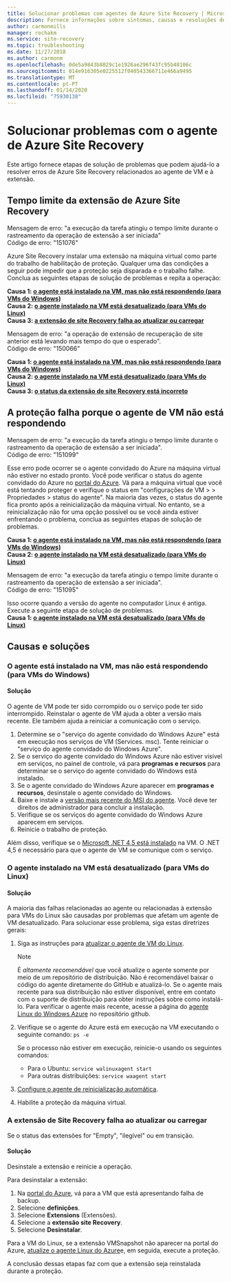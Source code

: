 ```yaml
---
title: Solucionar problemas com agentes de Azure Site Recovery | Microsoft Docs '
description: Fornece informações sobre sintomas, causas e resoluções de falhas do agente de Azure Site Recovery.
author: carmonmills
manager: rochakm
ms.service: site-recovery
ms.topic: troubleshooting
ms.date: 11/27/2018
ms.author: carmonm
ms.openlocfilehash: 0de5a9843b8029c1e1926ae296f43fc95b48106c
ms.sourcegitcommit: 014e916305e0225512f040543366711e466a9495
ms.translationtype: MT
ms.contentlocale: pt-PT
ms.lasthandoff: 01/14/2020
ms.locfileid: "75930138"
---
```

# <a name="troubleshoot-issues-with-the-azure-site-recovery-agent"></a>Solucionar problemas com o agente de Azure Site Recovery

Este artigo fornece etapas de solução de problemas que podem ajudá-lo a resolver erros de Azure Site Recovery relacionados ao agente de VM e à extensão.


## <a name="azure-site-recovery-extension-time-out"></a>Tempo limite da extensão de Azure Site Recovery  

Mensagem de erro: "a execução da tarefa atingiu o tempo limite durante o rastreamento da operação de extensão a ser iniciada"<br>
Código de erro: "151076"

 Azure Site Recovery instalar uma extensão na máquina virtual como parte do trabalho de habilitação de proteção. Qualquer uma das condições a seguir pode impedir que a proteção seja disparada e o trabalho falhe. Conclua as seguintes etapas de solução de problemas e repita a operação:

**Causa 1: [o agente está instalado na VM, mas não está respondendo (para VMs do Windows)](#the-agent-installed-in-the-vm-but-unresponsive-for-windows-vms)**     
**Causa 2: [o agente instalado na VM está desatualizado (para VMs do Linux)](#the-agent-installed-in-the-vm-is-out-of-date-for-linux-vms)**  
**Causa 3: [a extensão de site Recovery falha ao atualizar ou carregar](#the-site-recovery-extension-fails-to-update-or-load)**  

Mensagem de erro: "a operação de extensão de recuperação de site anterior está levando mais tempo do que o esperado".<br>
Código de erro: "150066"<br>

**Causa 1: [o agente está instalado na VM, mas não está respondendo (para VMs do Windows)](#the-agent-installed-in-the-vm-but-unresponsive-for-windows-vms)**     
**Causa 2: [o agente instalado na VM está desatualizado (para VMs do Linux)](#the-agent-installed-in-the-vm-is-out-of-date-for-linux-vms)**  
**Causa 3: [o status da extensão de site Recovery está incorreto](#the-site-recovery-extension-fails-to-update-or-load)**  

## <a name="protection-fails-because-the-vm-agent-is-unresponsive"></a>A proteção falha porque o agente de VM não está respondendo

Mensagem de erro: "a execução da tarefa atingiu o tempo limite durante o rastreamento da operação de extensão a ser iniciada".<br>
Código de erro: "151099"<br>

Esse erro pode ocorrer se o agente convidado do Azure na máquina virtual não estiver no estado pronto.
Você pode verificar o status do agente convidado do Azure no [portal do Azure](https://portal.azure.com/). Vá para a máquina virtual que você está tentando proteger e verifique o status em "configurações de VM > > Propriedades > status do agente". Na maioria das vezes, o status do agente fica pronto após a reinicialização da máquina virtual. No entanto, se a reinicialização não for uma opção possível ou se você ainda estiver enfrentando o problema, conclua as seguintes etapas de solução de problemas.

**Causa 1: [o agente está instalado na VM, mas não está respondendo (para VMs do Windows)](#the-agent-installed-in-the-vm-but-unresponsive-for-windows-vms)**     
**Causa 2: [o agente instalado na VM está desatualizado (para VMs do Linux)](#the-agent-installed-in-the-vm-is-out-of-date-for-linux-vms)**  


Mensagem de erro: "a execução da tarefa atingiu o tempo limite durante o rastreamento da operação de extensão a ser iniciada".<br>
Código de erro: "151095"<br>

Isso ocorre quando a versão do agente no computador Linux é antiga. Execute a seguinte etapa de solução de problemas.<br>
  **Causa 1: [o agente instalado na VM está desatualizado (para VMs do Linux)](#the-agent-installed-in-the-vm-is-out-of-date-for-linux-vms)**  
## <a name="causes-and-solutions"></a>Causas e soluções

### <a name="the-agent-installed-in-the-vm-but-unresponsive-for-windows-vms"></a>O agente está instalado na VM, mas não está respondendo (para VMs do Windows)

#### <a name="solution"></a>Solução
O agente de VM pode ter sido corrompido ou o serviço pode ter sido interrompido. Reinstalar o agente de VM ajuda a obter a versão mais recente. Ele também ajuda a reiniciar a comunicação com o serviço.

1. Determine se o "serviço do agente convidado do Windows Azure" está em execução nos serviços de VM (Services. msc). Tente reiniciar o "serviço do agente convidado do Windows Azure".    
2. Se o serviço do agente convidado do Windows Azure não estiver visível em serviços, no painel de controle, vá para **programas e recursos** para determinar se o serviço do agente convidado do Windows está instalado.
4. Se o agente convidado do Windows Azure aparecer em **programas e recursos**, desinstale o agente convidado do Windows.
5. Baixe e instale a [versão mais recente do MSI do agente](https://go.microsoft.com/fwlink/?LinkID=394789&clcid=0x409). Você deve ter direitos de administrador para concluir a instalação.
6. Verifique se os serviços do agente convidado do Windows Azure aparecem em serviços.
7. Reinicie o trabalho de proteção.

Além disso, verifique se o [Microsoft .NET 4,5 está instalado](https://docs.microsoft.com/dotnet/framework/migration-guide/how-to-determine-which-versions-are-installed) na VM. O .NET 4,5 é necessário para que o agente de VM se comunique com o serviço.

### <a name="the-agent-installed-in-the-vm-is-out-of-date-for-linux-vms"></a>O agente instalado na VM está desatualizado (para VMs do Linux)

#### <a name="solution"></a>Solução
A maioria das falhas relacionadas ao agente ou relacionadas à extensão para VMs do Linux são causadas por problemas que afetam um agente de VM desatualizado. Para solucionar esse problema, siga estas diretrizes gerais:

1. Siga as instruções para [atualizar o agente de VM do Linux](../virtual-machines/linux/update-agent.md).

   > [!NOTE]
   > É *altamente recomendável* que você atualize o agente somente por meio de um repositório de distribuição. Não é recomendável baixar o código do agente diretamente do GitHub e atualizá-lo. Se o agente mais recente para sua distribuição não estiver disponível, entre em contato com o suporte de distribuição para obter instruções sobre como instalá-lo. Para verificar o agente mais recente, acesse a página do [agente Linux do Windows Azure](https://github.com/Azure/WALinuxAgent/releases) no repositório github.

2. Verifique se o agente do Azure está em execução na VM executando o seguinte comando: `ps -e`

   Se o processo não estiver em execução, reinicie-o usando os seguintes comandos:

   * Para o Ubuntu: `service walinuxagent start`
   * Para outras distribuições: `service waagent start`

3. [Configure o agente de reinicialização automática](https://github.com/Azure/WALinuxAgent/wiki/Known-Issues#mitigate_agent_crash).
4. Habilite a proteção da máquina virtual.



### <a name="the-site-recovery-extension-fails-to-update-or-load"></a>A extensão de Site Recovery falha ao atualizar ou carregar
Se o status das extensões for "Empty", "ilegível" ou em transição.

#### <a name="solution"></a>Solução

Desinstale a extensão e reinicie a operação.

Para desinstalar a extensão:

1. Na [portal do Azure](https://portal.azure.com/), vá para a VM que está apresentando falha de backup.
2. Selecione **definições**.
3. Selecione **Extensions** (Extensões).
4. Selecione a **extensão site Recovery**.
5. Selecione **Desinstalar**.

Para a VM do Linux, se a extensão VMSnapshot não aparecer na portal do Azure, [atualize o agente Linux do Azure](../virtual-machines/linux/update-agent.md)e, em seguida, execute a proteção. 

A conclusão dessas etapas faz com que a extensão seja reinstalada durante a proteção.


